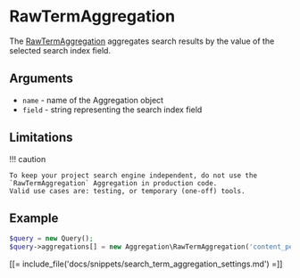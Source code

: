 # RawTermAggregation

The [RawTermAggregation](https://github.com/ibexa/core/blob/main/src/contracts/Repository/Values/Content/Query/Aggregation/RawTermAggregation.php) aggregates search results by the value of the selected search index field.

## Arguments

- `name` - name of the Aggregation object
- `field` - string representing the search index field

## Limitations

!!! caution

    To keep your project search engine independent, do not use the `RawTermAggregation` Aggregation in production code.
    Valid use cases are: testing, or temporary (one-off) tools.

## Example

``` php
$query = new Query();
$query->aggregations[] = new Aggregation\RawTermAggregation('content_per_content_type', 'content_type_id_id');
```

[[= include_file('docs/snippets/search_term_aggregation_settings.md') =]]
